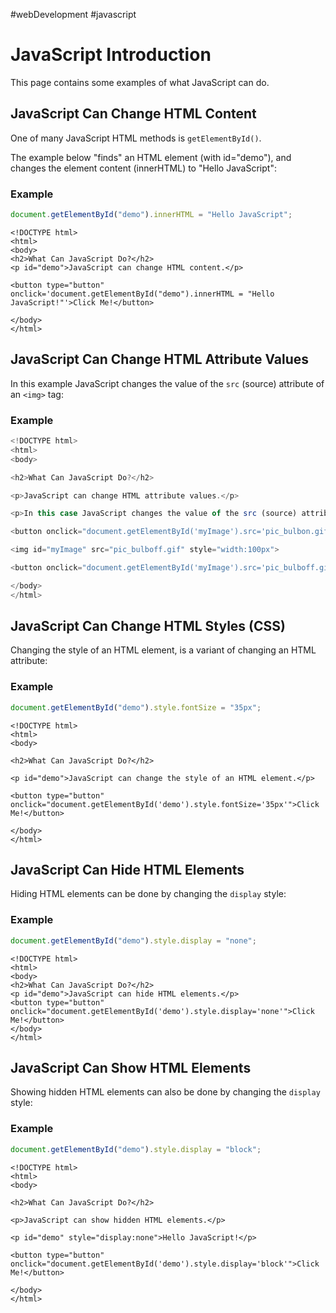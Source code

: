 #webDevelopment #javascript 
# JavaScript Introduction
This page contains some examples of what JavaScript can do.

## JavaScript Can Change HTML Content

One of many JavaScript HTML methods is `getElementById()`.

The example below "finds" an HTML element (with id="demo"), and changes the element content (innerHTML) to "Hello JavaScript":
### Example
```js
document.getElementById("demo").innerHTML = "Hello JavaScript";
```

```
<!DOCTYPE html>
<html>
<body>
<h2>What Can JavaScript Do?</h2>
<p id="demo">JavaScript can change HTML content.</p>

<button type="button" onclick='document.getElementById("demo").innerHTML = "Hello JavaScript!"'>Click Me!</button>

</body>
</html>
```
## JavaScript Can Change HTML Attribute Values
In this example JavaScript changes the value of the `src` (source) attribute of an `<img>` tag:
### Example
```js
<!DOCTYPE html>
<html>
<body>

<h2>What Can JavaScript Do?</h2>

<p>JavaScript can change HTML attribute values.</p>

<p>In this case JavaScript changes the value of the src (source) attribute of an image.</p>

<button onclick="document.getElementById('myImage').src='pic_bulbon.gif'">Turn on the light</button>

<img id="myImage" src="pic_bulboff.gif" style="width:100px">

<button onclick="document.getElementById('myImage').src='pic_bulboff.gif'">Turn off the light</button>

</body>
</html>
```

## JavaScript Can Change HTML Styles (CSS)

Changing the style of an HTML element, is a variant of changing an HTML attribute:

### Example
```js
document.getElementById("demo").style.fontSize = "35px";
```

```
<!DOCTYPE html>
<html>
<body>

<h2>What Can JavaScript Do?</h2>

<p id="demo">JavaScript can change the style of an HTML element.</p>

<button type="button" onclick="document.getElementById('demo').style.fontSize='35px'">Click Me!</button>

</body>
</html> 
```
## JavaScript Can Hide HTML Elements

Hiding HTML elements can be done by changing the `display` style:

### Example
```js
document.getElementById("demo").style.display = "none";
```

```
<!DOCTYPE html>
<html>
<body>
<h2>What Can JavaScript Do?</h2>
<p id="demo">JavaScript can hide HTML elements.</p>
<button type="button" onclick="document.getElementById('demo').style.display='none'">Click Me!</button>
</body>
</html> 
```
## JavaScript Can Show HTML Elements

Showing hidden HTML elements can also be done by changing the `display` style:

### Example
```js
document.getElementById("demo").style.display = "block";
```
```
<!DOCTYPE html>
<html>
<body>

<h2>What Can JavaScript Do?</h2>

<p>JavaScript can show hidden HTML elements.</p>

<p id="demo" style="display:none">Hello JavaScript!</p>

<button type="button" onclick="document.getElementById('demo').style.display='block'">Click Me!</button>

</body>
</html> 
```

